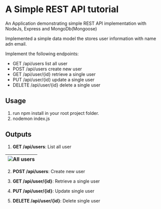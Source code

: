 # A Simple REST API  tutorial

An Application demonstrating simple REST API implementation with NodeJs, Express and MongoDb(Mongoose)

Implemented a simple data model the stores user information with name adn email. 

Implement the following endpoints:
  - GET /api/users list all user
  - POST /api/users create new user
  - GET /api/user/{id} retrieve a single user
  - PUT /api/user/{id} update a single user
  - DELETE /api/user/{id} delete a single user

## Usage
  1. run npm install in your root project folder.
  2. nodemon index.js
  
  
## Outputs
1. **GET /api/users**: List all user

| ![All users](allUsers.png) |
|:---:|

2. **POST /api/users**: Create new user

3. **GET /api/user/{id}**: Retrieve a single user

4. **PUT /api/user/{id}**: Update single user

5. **DELETE /api/user/{id}**: Delete single user
